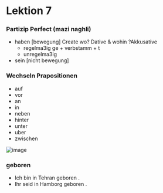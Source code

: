 # Lektion 7
### Partizip Perfect (mazi naghli)

- haben [bewegung]        Create wo? Dative & wohin ?Akkusative
	*  regelma3ig     ge + verbstamm + t
	*  unregelma3ig     
- sein  [nicht bewegung] 


### Wechseln Prapositionen
  * auf
  * vor
  * an
  * in
  * neben
  * hinter
  * unter
  * uber
  * zwischen

![image](https://github.com/user-attachments/assets/d7f783ac-facb-4fec-93f3-0ee8b0fad997)

### geboren
- Ich bin in Tehran geboren .
- Ihr seid in Hamborg geboren .

### 
